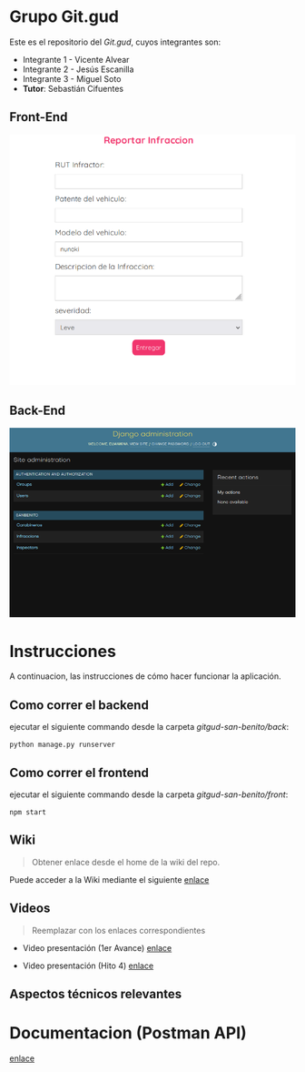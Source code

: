 # Grupo Git.gud

Este es el repositorio del *Git.gud*, cuyos integrantes son:

* Integrante 1 - Vicente Alvear
* Integrante 2 - Jesús Escanilla
* Integrante 3 - Miguel Soto
* **Tutor**: Sebastián Cifuentes

## Front-End
![alt text](front.png)

## Back-End
![alt text](back.png)

# Instrucciones

A continuacion, las instrucciones de cómo hacer funcionar la aplicación.

## Como correr el backend
ejecutar el siguiente commando desde la carpeta _gitgud-san-benito/back_:
```
python manage.py runserver
```

## Como correr el frontend
ejecutar el siguiente commando desde la carpeta _gitgud-san-benito/front_:
```
npm start
```

## Wiki

> Obtener enlace desde el home de la wiki del repo.

Puede acceder a la Wiki mediante el siguiente [enlace](https://github.com/ElMaikina/utfsm-isw/wiki)

## Videos

> Reemplazar con los enlaces correspondientes

* Video presentación (1er Avance) [enlace](https://www.youtube.com/watch?v=Srpv72CV5yQ&feature=youtu.be)

* Video presentación (Hito 4) [enlace](https://youtu.be/ttK2AKOpbxQ)

## Aspectos técnicos relevantes

# Documentacion (Postman API)
[enlace](https://orange-sunset-482158.postman.co/workspace/c1b80694-4e82-4013-ad86-6f77a349bfa3)

